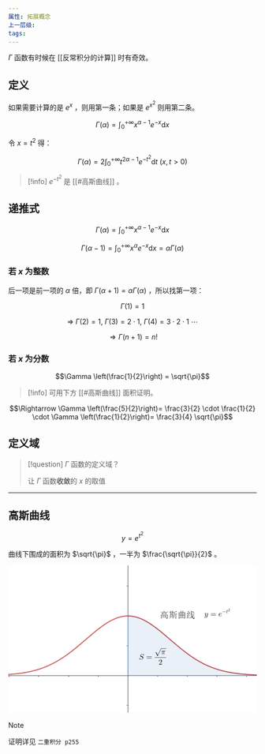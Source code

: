 ```yaml
---
属性: 拓展概念
上一层级: 
tags:
---
```


$\Gamma$ 函数有时候在 [[反常积分的计算]] 时有奇效。

## 定义

如果需要计算的是 $e^{x}$ ，则用第一条；如果是 $e^{x^{2}}$ 则用第二条。

$$\Gamma (\alpha) = \int^{+\infty}_{0} x^{\alpha-1} e^{-x} \mathrm{d}x$$

令 $x=t^{2}$ 得：

$$\Gamma (\alpha) = 2 \int^{+\infty}_{0} t^{2\alpha-1} e^{-t^{2}} \mathrm{d}t ~ (x,t>0)$$

> [!info] 
> $e^{-t^{2}}$ 是 [[#高斯曲线]] 。

## 递推式

$$\Gamma (\alpha) = \int^{+\infty}_{0} x^{\alpha-1} e^{-x} \mathrm{d}x$$

$$\Gamma (\alpha - 1) = \int^{+\infty}_{0} x^{\alpha} e^{-x} \mathrm{d}x = \alpha \Gamma(\alpha)$$

### 若 $x$ 为整数

后一项是前一项的 $\alpha$ 倍，即 $\Gamma (\alpha + 1) = \alpha \Gamma(\alpha)$ ，所以找第一项：

$$\Gamma (1) = 1$$

$$\Rightarrow~ \Gamma (2) = 1,~ \Gamma (3) = 2 \cdot 1 ,~ \Gamma (4) = 3 \cdot 2 \cdot 1  ~\cdots$$

$$\Rightarrow \Gamma (n+1) = n!$$

### 若 $x$ 为分数

$$\Gamma \left(\frac{1}{2}\right) = \sqrt{\pi}$$

> [!info] 
> 可用下方 [[#高斯曲线]] 面积证明。

$$\Rightarrow \Gamma \left(\frac{5}{2}\right)= \frac{3}{2} \cdot \frac{1}{2} \cdot \Gamma \left(\frac{1}{2}\right)= \frac{3}{4} \sqrt{\pi}$$

## 定义域

> [!question] 
> $\Gamma$ 函数的定义域？
>
> 让 $\Gamma$ 函数**收敛**的 $x$ 的取值

---

## 高斯曲线

$$y = e^{t^{2}}$$

曲线下围成的面积为 $\sqrt{\pi}$ ，一半为 $\frac{\sqrt{\pi}}{2}$ 。

![gaussian curve](assets/gaussian_curve.png)

> [!note] 
> 
> 证明详见 `二重积分 p255`